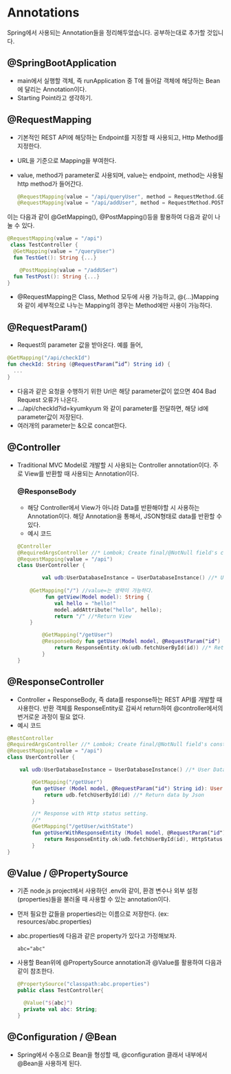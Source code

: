 # Annotations

Spring에서 사용되는 Annotation들을 정리해두었습니다. 공부하는대로 추가할 것입니다.

## @SpringBootApplication

- main에서 실행할 객체, 즉 runApplication<T> 중 T에 들어갈 객체에 해당하는 Bean에 달리는 Annotation이다.
- Starting Point라고 생각하기.

## @RequestMapping

- 기본적인 REST API에 해당하는 Endpoint를 지정할 때 사용되고, Http Method를 지정한다.
- URL을 기준으로 Mapping을 부여한다.
- value, method가 parameter로 사용되며, value는 endpoint, method는 사용될 http method가 들어간다.
    
    ```kotlin
    @RequestMapping(value = "/api/queryUser", method = RequestMethod.GET)
    @RequestMapping(value = "/api/addUser", method = RequestMethod.POST)
    ```
    

이는 다음과 같이 @GetMapping(), @PostMapping()등을 활용하여 다음과 같이 나눌 수 있다.

```kotlin
@RequestMapping(value = "/api")
 class TestController {
  @GetMapping(value = "/queryUser")
  fun TestGet(): String {...}

	@PostMapping(value = "/addUSer")
  fun TestPost(): String {...}
}
```

- @RequestMapping은 Class, Method 모두에 사용 가능하고, @{…}Mapping와 같이 세부적으로 나누는 Mapping의 경우는 Method에만 사용이 가능하다.

## @RequestParam()

- Request의 parameter 값을 받아온다. 예를 들어,

```kotlin
@GetMapping("/api/checkId")
fun checkId: String (@RequestParam(”id”) String id) {
  ...
}
```

- 다음과 같은 요청을 수행하기 위한 Url은 해당 parameter값이 없으면 404 Bad Request 오류가 나온다.
- …/api/checkId?id=kyumkyum 와 같이 parameter를 전달하면, 해당 id에 parameter값이 저장된다.
- 여러개의 parameter는 &으로 concat한다.

## @Controller

- Traditional MVC Model로 개발할 시 사용되는 Controller annotation이다. 주로 View를 반환할 때 사용되는 Annotation이다.
    
    ### @ResponseBody
    
    - 해당 Controller에서 View가 아니라 Data를 반환해야할 시 사용하는 Annotation이다. 해당 Annotation을 통해서, JSON형태로 data를 반환할 수 있다.
    - 예시 코드
    
    ```kotlin
    @Controller
    @RequiredArgsController //* Lombok; Create final/@NotNull field's constructor
    @RequestMapping(value = "/api")
    class UserController {
    
    		val udb:UserDatabaseInstance = UserDatabaseInstance() //* User Database, assume it returns User entity.
       
        @GetMapping("/") //value=는 생략이 가능하다.
    		 fun getView(Model model): String {
    			val hello = "hello!"
    			model.addAttribute("hello", hello);
    			return "/" //*Return View
        }
    
    		@GetMapping("/getUser")
    		@ResponseBody fun getUser(Model model, @RequestParam("id") String id): ResponseEntity<User>  {
    			return ResponseEntity.ok(udb.fetchUserById(id)) //* Return data by Json
    		}
    }
    ```
    

## @ResponseController

- Controller + ResponseBody, 즉 data를 response하는 REST API를 개발할 때 사용한다. 반환 객체를 ResponseEntity로 감싸서 return하여 @controller에서의 번거로운 과정이 필요 없다.
- 예시 코드

```kotlin
@RestController
@RequiredArgsController //* Lombok; Create final/@NotNull field's constructor
@RequestMapping(value = "/api")
class UserController {

    val udb:UserDatabaseInstance = UserDatabaseInstance() //* User Database, assume it returns User entity.

		@GetMapping("/getUser")
		fun getUser (Model model, @RequestParam("id") String id): User {
			return udb.fetchUserById(id) //* Return data by Json
		}

		//* Response with Http status setting.
		//* 
		@GetMapping("/getUser/withState")
		fun getUserWithResponseEntity (Model model, @RequestParam("id") String id) :ResponseEntity<User> {
			return ResponseEntity.ok(udb.fetchUserById(id), HttpStatus.OK) //* Return data by Json
		}
}
```

## @Value / @PropertySource

- 기존 node.js project에서 사용하던 .env와 같이, 환경 변수나 외부 설정 (properties)들을 불러올 때 사용할 수 있는 annotation이다.
- 먼저 필요한 값들을 properties라는 이름으로 저장한다. (ex: resources/abc.properties)
- abc.properties에 다음과 같은 property가 있다고 가정해보자.
    
    ```
    abc="abc"
    ```
    
- 사용할 Bean위에 @PropertySource annotation과 @Value를 활용하여 다음과 같이 참조한다.
    
    ```kotlin
    @PropertySource("classpath:abc.properties")
    public class TestController{
    
      @Value("${abc}")
      private val abc: String;
    }
    ```
    

## @Configuration / @Bean

- Spring에서 수동으로 Bean을 형성할 때, @configuration 클래서 내부에서 @Bean을 사용하게 된다.